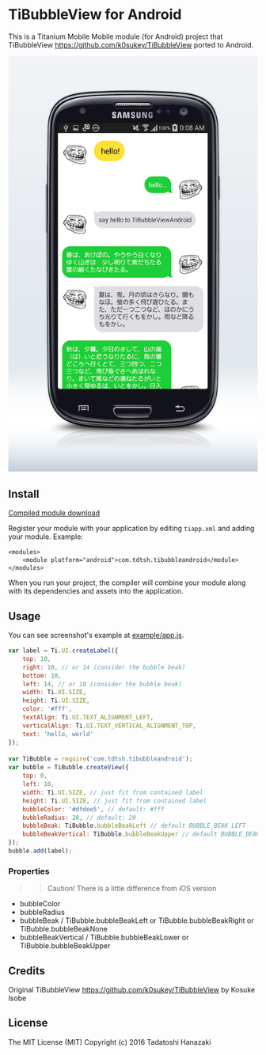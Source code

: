 # TiBubbleView for Android

This is a Titanium Mobile Mobile module (for Android) project
that TiBubbleView <https://github.com/k0sukey/TiBubbleView> ported to Android.


![screenshot.png](screenshot.png)


## Install

[Compiled module download](android/dist/com.tdtsh.tibubbleandroid-android-2.0.0.zip)


Register your module with your application by editing `tiapp.xml` and adding your module.
Example:

```
<modules>
	<module platform="android">com.tdtsh.tibubbleandroid</module>
</modules>
```

When you run your project, the compiler will combine your module along with its dependencies
and assets into the application.


## Usage

You can see screenshot's example at [example/app.js](example/app.js).

```javascript
var label = Ti.UI.createLabel({
	top: 10,
	right: 10, // or 14 (consider the bubble beak)
	bottom: 10,
	left: 14, // or 10 (consider the bubble beak)
	width: Ti.UI.SIZE,
	height: Ti.UI.SIZE,
	color: '#fff',
	textAlign: Ti.UI.TEXT_ALIGNMENT_LEFT,
	verticalAlign: Ti.UI.TEXT_VERTICAL_ALIGNMENT_TOP,
	text: 'hello, world'
});

var TiBubble = require('com.tdtsh.tibubbleandroid');
var bubble = TiBubble.createView({
	top: 0,
	left: 10,
	width: Ti.UI.SIZE, // just fit from contained label
	height: Ti.UI.SIZE, // just fit from contained label
	bubbleColor: '#dfdee5', // default: #fff
	bubbleRadius: 20, // default: 20
	bubbleBeak: TiBubble.bubbleBeakLeft // default BUBBLE_BEAK_LEFT
	bubbleBeakVertical: TiBubble.bubbleBeakUpper // default BUBBLE_BEAK_LOWER
});
bubble.add(label);
```

### Properties

>> Caution! There is a little difference from iOS version

* bubbleColor
* bubbleRadius
* bubbleBeak / TiBubble.bubbleBeakLeft or TiBubble.bubbleBeakRight or TiBubble.bubbleBeakNone
* bubbleBeakVertical / TiBubble.bubbleBeakLower or TiBubble.bubbleBeakUpper

## Credits

Original TiBubbleView <https://github.com/k0sukey/TiBubbleView> by Kosuke Isobe


## License

The MIT License (MIT) Copyright (c) 2016 Tadatoshi Hanazaki

